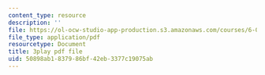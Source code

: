 ```yaml
---
content_type: resource
description: ''
file: https://ol-ocw-studio-app-production.s3.amazonaws.com/courses/6-004-computation-structures-spring-2017/50898ab1837986bf42eb3377c19075ab_5BRcFgMJLCs.pdf
file_type: application/pdf
resourcetype: Document
title: 3play pdf file
uid: 50898ab1-8379-86bf-42eb-3377c19075ab
---
```

